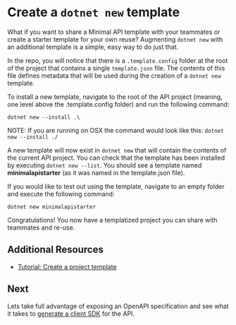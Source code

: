 # Create a `dotnet new` template

What if you want to share a Minimal API template with your teammates or create a starter template for your own reuse?  Augmenting `dotnet new` with an additional template is a simple, easy way to do just that.

In the repo, you will notice that there is a `.template.config` folder at the root of the project that contains a single `template.json` file.  The contents of this file defines metadata that will be used during the creation of a `dotnet new` template.

To install a new template, navigate to the root of the API project (meaning, one level above the .template.config folder) and run the following command:

`dotnet new --install .\`

NOTE: If you are running on OSX the command would look like this: `dotnet new --install ./`

A new template will now exist in `dotnet new` that will contain the contents of the current API project.  You can check that the template has been installed by executing `dotnet new --list`.  You should see a template named **minimalapistarter** (as it was named in the template.json file).

If you would like to test out using the template, navigate to an empty folder and execute the following command:

`dotnet new minimalapistarter`

Congratulations!  You now have a templatized project you can share with teammates and re-use.

## Additional Resources

- [Tutorial: Create a project template](https://docs.microsoft.com/en-us/dotnet/core/tutorials/cli-templates-create-project-template)

## Next

Lets take full advantage of exposing an OpenAPI specification and see what it takes to [generate a client SDK](generate-client-sdk.md) for the API.
